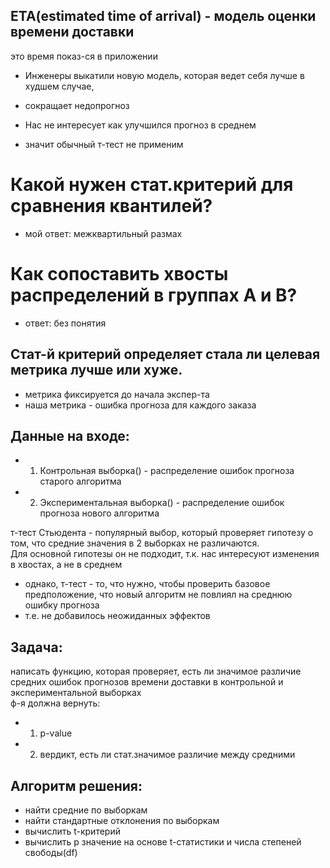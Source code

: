 ## ETA(estimated time of arrival) - модель оценки времени доставки
это время показ-ся в приложении
 
 - Инженеры выкатили новую модель, которая ведет себя лучше в худшем случае, 
 - сокращает недопрогноз

 - Нас не интересует как улучшился прогноз в среднем
 - значит обычный т-тест не применим

# Какой нужен стат.критерий для сравнения квантилей?
 - мой ответ: межквартильный размах

# Как сопоставить хвосты распределений в группах A и B?
 - ответ: без понятия

## Стат-й критерий определяет стала ли целевая метрика лучше или хуже.
 - метрика фиксируется до начала экспер-та
 - наша метрика - ошибка прогноза для каждого заказа

## Данные на входе:
 - 1. Контрольная выборка() - распределение ошибок прогноза старого алгоритма
 - 2. Экспериментальная выборка() - распределение ошибок прогноза нового алгоритма

т-тест Стьюдента - популярный выбор, который проверяет гипотезу о том, что средние значения в 2 выборках не различаются.
<br>
Для основной гипотезы он не подходит, т.к. нас интересуют изменения в хвостах, а не в среднем
 - однако, т-тест - то, что нужно, чтобы проверить базовое предположение, что новый алгоритм не повлиял на среднюю ошибку прогноза
 - т.е. не добавилось неожиданных эффектов

## Задача:
написать функцию, которая проверяет, есть ли значимое различие средних ошибок прогнозов времени доставки в контрольной и экспериментальной выборках
<br>ф-я должна вернуть:
 - 1. p-value
 - 2. вердикт, есть ли стат.значимое различие между средними


## Алгоритм решения:
 - найти средние по выборкам
 - найти стандартные отклонения по выборкам
 - вычислить t-критерий
 - вычислить p значение на основе t-статистики и числа степеней свободы(df)